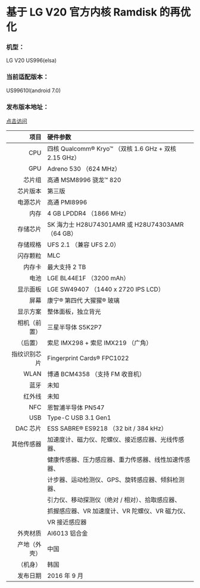 # 基于 LG V20 官方内核 Ramdisk 的再优化
### 机型：
 LG V20 US996(elsa)
### 当前适配版本：
 US99610l(android 7.0)
### 发布版本地址：
[点击访问](https://wudimobile.blogspot.jp/2017/05/lg-v20-us996.html)

| 项目		| 硬件参数						|
| -------------:|:----------------------------------------------------- |
| CPU		| 四核 Qualcomm® Kryo™ （双核 1.6 GHz + 双核 2.15 GHz）	|
| GPU		| Adreno 530 （624 MHz）					|
| 芯片组	| 高通 MSM8996 骁龙™ 820				|
| 芯片版本	| 第三版						|
| 电源芯片	| 高通 PMI8996						| 
| 内存		| 4 GB  LPDDR4 （1866 MHz） 				|
| 存储芯片	| SK 海力士 H28U74301AMR 或 H28U74303AMR （64 GB）	|
| 存储规格	| UFS 2.1 （兼容 UFS 2.0）				|
| 闪存颗粒	| MLC							|
| 内存卡	| 最大支持 2 TB						|
| 电池		| LGE BL44E1F （3200 mAh）				|
| 显示面板	| LGE SW49407 （1440 x 2720 IPS LCD）			|
| 屏幕		| 康宁® 第四代 大猩猩® 玻璃				|
| 显示方案	| 整体面板，独立背光					|
| 相机（前置）	| 三星半导体 S5K2P7					|
|     （后置）	| 索尼 IMX298 + 索尼 IMX219 （广角）			|
| 指纹识别芯片	| Fingerprint Cards® FPC1022				|
| WLAN		| 博通 BCM4358 （支持 FM 收音机）				|
| 蓝牙		| 未知							|
| 红外线	| 未知							|
| NFC		| 恩智浦半导体 PN547					|
| USB		| Type-C USB 3.1 Gen1					|
| DAC 芯片	| ESS SABRE® ES9218 （32 bit / 384 kHz）			|
| 其他传感器	| 加速度计、磁力仪、陀螺仪、接近感应器、光线传感器、	|
|		| 健康传感器、压力感应器、重力传感器、线性加速传感器、	| 
|		| 计步器、运动检测仪、GPS、旋转感应器、倾斜检测器、	|
|		| 引力仪、移动探测仪（绝对 / 相对）、拾取感应器、		|
|		| 抓握感应器、VR 加速度计、VR 陀螺仪、VR 磁力仪、		|
|		| VR 接近感应器						|
| 外壳材质	| Al6013 铝合金						|
| 产地（外壳）	| 中国							|
|      （机身）	| 韩国							|
| 发布日期	| 2016 年 9 月						|
